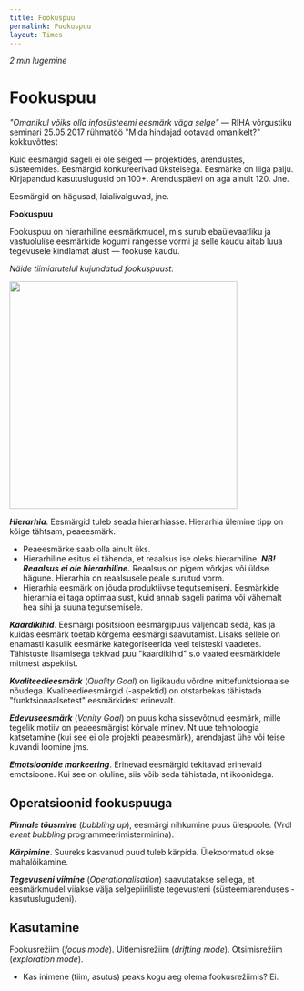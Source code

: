 ```yaml
---
title: Fookuspuu
permalink: Fookuspuu
layout: Times
---
```


_2 min lugemine_

# Fookuspuu

_"Omanikul võiks olla infosüsteemi eesmärk väga selge"_ &mdash; RIHA võrgustiku seminari 25.05.2017 rühmatöö "Mida hindajad ootavad omanikelt?" kokkuvõttest

Kuid eesmärgid sageli ei ole selged &mdash; projektides, arendustes, süsteemides. Eesmärgid konkureerivad üksteisega. Eesmärke on liiga palju. Kirjapandud kasutuslugusid on 100+. Arenduspäevi on aga ainult 120. Jne.

Eesmärgid on hägusad, laialivalguvad, jne.

**Fookuspuu**

Fookuspuu on hierarhiline eesmärkmudel, mis surub ebaülevaatliku ja vastuolulise eesmärkide kogumi rangesse vormi ja selle kaudu aitab luua tegevusele kindlamat alust &mdash; fookuse kaudu.

_Näide tiimiarutelul kujundatud fookuspuust:_

<img src='https://agiil.github.io/IT/img/Fookusmudel.jpg'  style='width: 400px; '>

***Hierarhia***. Eesmärgid tuleb seada hierarhiasse. Hierarhia ülemine tipp on kõige tähtsam, peaeesmärk.
- Peaeesmärke saab olla ainult üks.
- Hierarhiline esitus ei tähenda, et reaalsus ise oleks hierarhiline. ***NB! Reaalsus ei ole hierarhiline.*** Reaalsus on pigem võrkjas või üldse hägune. Hierarhia on reaalsusele peale surutud vorm.
- Hierarhia eesmärk on jõuda produktiivse tegutsemiseni. Eesmärkide hierarhia ei taga optimaalsust, kuid annab sageli parima või vähemalt hea sihi ja suuna tegutsemisele.

***Kaardikihid***. Eesmärgi positsioon eesmärgipuus väljendab seda, kas ja kuidas eesmärk toetab kõrgema eesmärgi saavutamist. Lisaks sellele on enamasti kasulik eesmärke kategoriseerida veel teisteski vaadetes. Tähistuste lisamisega tekivad puu "kaardikihid" s.o vaated eesmärkidele mitmest aspektist.

***Kvaliteedieesmärk*** (_Quality Goal_) on ligikaudu võrdne mittefunktsionaalse nõudega. Kvaliteedieesmärgid (-aspektid) on otstarbekas tähistada "funktsionaalsetest" eesmärkidest erinevalt.

***Edevuseesmärk*** (_Vanity Goal_) on puus koha sissevõtnud eesmärk, mille tegelik motiiv on peaeesmärgist kõrvale minev. Nt uue tehnoloogia katsetamine (kui see ei ole projekti peaeesmärk), arendajast ühe või teise kuvandi loomine jms.

***Emotsioonide markeering***. Erinevad eesmärgid tekitavad erinevaid emotsioone. Kui see on oluline, siis võib seda tähistada, nt ikoonidega. 

## Operatsioonid fookuspuuga 

***Pinnale tõusmine*** (_bubbling up_), eesmärgi nihkumine puus ülespoole. (Vrdl _event bubbling_ programmeerimisterminina).

***Kärpimine***. Suureks kasvanud puud tuleb kärpida. Ülekoormatud okse mahalõikamine. 

***Tegevuseni viimine*** (_Operationalisation_) saavutatakse sellega, et eesmärkmudel viiakse välja selgepiiriliste tegevusteni (süsteemiarenduses - kasutuslugudeni).

## Kasutamine

Fookusrežiim (_focus mode_). Uitlemisrežiim (_drifting mode_).
Otsimisrežiim (_exploration mode_).
- Kas inimene (tiim, asutus) peaks kogu aeg olema fookusrežiimis? Ei.